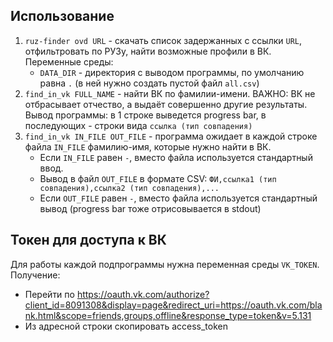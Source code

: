 ## Использование

1. `ruz-finder ovd URL` - скачать список задержанных с ссылки `URL`, отфильтровать по РУЗу, найти возможные профили в ВК.
   Переменные среды:
   - `DATA_DIR` - директория с выводом программы, по умолчанию равна `.` (в ней нужно создать пустой файл `all.csv`)
2. `find_in_vk FULL_NAME` - найти ВК по фамилии-имени.
   ВАЖНО: ВК не отбрасывает отчество, а выдаёт совершенно другие результаты.
   Вывод программы: в 1 строке выведется progress bar, в последующих - строки вида `ссылка (тип совпадения)`
3. `find_in_vk IN_FILE OUT_FILE` - программа ожидает в каждой строке файла `IN_FILE` фамилию-имя, которые нужно найти в ВК.
   - Если `IN_FILE` равен `-`, вместо файла используется стандартный ввод.
   - Вывод в файл `OUT_FILE` в формате CSV: `ФИ,ссылка1 (тип совпадения),ссылка2 (тип совпадения),...`
   - Если `OUT_FILE` равен `-`, вместо файла используется стандартный вывод (progress bar тоже отрисовывается в stdout)

## Токен для доступа к ВК
Для работы каждой подпрограммы нужна переменная среды `VK_TOKEN`.
Получение:
- Перейти по https://oauth.vk.com/authorize?client_id=8091308&display=page&redirect_uri=https://oauth.vk.com/blank.html&scope=friends,groups,offline&response_type=token&v=5.131
- Из адресной строки скопировать access_token
